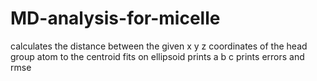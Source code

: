 # MD-analysis-for-micelle
calculates the distance between the given x y z coordinates of the head group atom to the centroid
fits on ellipsoid
prints a b c 
prints errors and rmse
